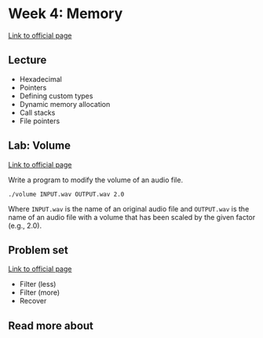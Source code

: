 # Week 4: Memory

[Link to official page](https://cs50.harvard.edu/x/2022/weeks/4/)

## Lecture

- Hexadecimal
- Pointers
- Defining custom types
- Dynamic memory allocation
- Call stacks
- File pointers

## Lab: Volume

[Link to official page](https://cs50.harvard.edu/x/2022/labs/4/)

Write a program to modify the volume of an audio file.

```shell
./volume INPUT.wav OUTPUT.wav 2.0
```
Where `INPUT.wav` is the name of an original audio file and `OUTPUT.wav` is the name of an audio file with a volume that has been scaled by the given factor (e.g., 2.0).


## Problem set

[Link to official page](https://cs50.harvard.edu/x/2022/psets/4/)

- Filter (less)
- Filter (more)
- Recover

## Read more about
